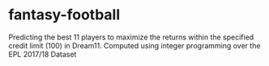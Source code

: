 # fantasy-football
Predicting the best 11 players to maximize the returns within the specified credit limit (100) in Dream11. Computed using integer programming over the EPL 2017/18 Dataset
